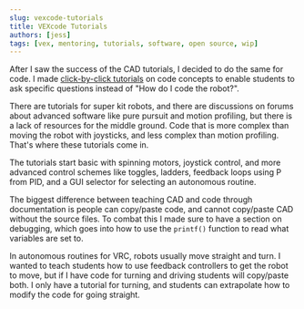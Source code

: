 ```yaml
---
slug: vexcode-tutorials
title: VEXcode Tutorials
authors: [jess]
tags: [vex, mentoring, tutorials, software, open source, wip]
---
```


After I saw the success of the CAD tutorials, I decided to do the same for code.  I made [click-by-click tutorials](https://github.com/EZ-Robotics/VEXcode-Tutorials) on code concepts to enable students to ask specific questions instead of "How do I code the robot?".   

<!--truncate-->

There are tutorials for super kit robots, and there are discussions on forums about advanced software like pure pursuit and motion profiling, but there is a lack of resources for the middle ground.  Code that is more complex than moving the robot with joysticks, and less complex than motion profiling.  That's where these tutorials come in.

The tutorials start basic with spinning motors, joystick control, and more advanced control schemes like toggles, ladders, feedback loops using P from PID, and a GUI selector for selecting an autonomous routine. 

The biggest difference between teaching CAD and code through documentation is people can copy/paste code, and cannot copy/paste CAD without the source files.  To combat this I made sure to have a section on debugging, which goes into how to use the `printf()` function to read what variables are set to.  

In autonomous routines for VRC, robots usually move straight and turn.  I wanted to teach students how to use feedback controllers to get the robot to move, but if I have code for turning and driving students will copy/paste both.  I only have a tutorial for turning, and students can extrapolate how to modify the code for going straight.

